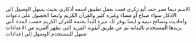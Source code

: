 الاسم ديما نصر حمد أبو زكري 
قمت بعمل تطبيق اسمه أذكاري بحيث يسهل الوصول إلى الاذكار سواء صباح أو مساء وغيره كثير والقرآن الكريم وايضا الحصول على دعوات وأحاديث ونصائح دينية
 و ايضا يوفر لك ميزة البدأ بختمة للقران الكريم حسب المدة التي يريدها المستخدم بالبداية ثم عن طريق أيقونة المزيد التي تظهر المزيد من الاعدادات تسهل للمستخدم الوصول إلى إعدادات
